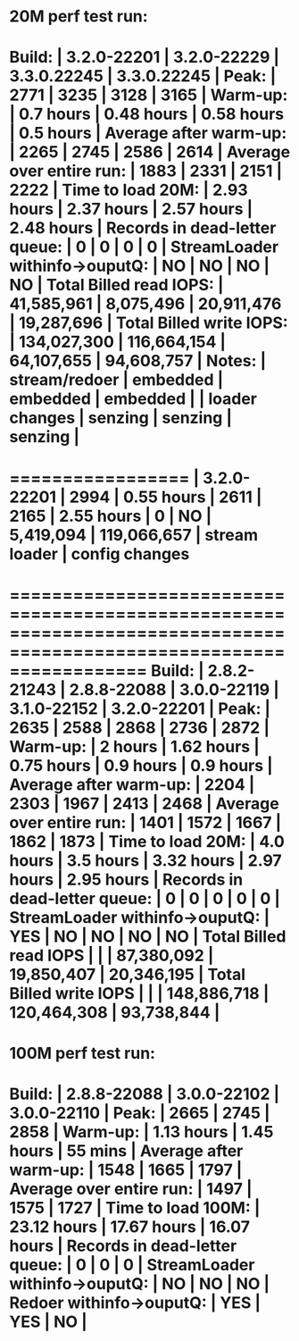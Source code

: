 

20M perf test run:
=====================================================================================================
Build:                          |  3.2.0-22201   |  3.2.0-22229   |  3.3.0.22245   |  3.3.0.22245   |
Peak:                           |  2771          |  3235          |  3128          |  3165          |
Warm-up:                        |     0.7  hours |     0.48 hours |     0.58 hours |     0.5  hours |
Average after warm-up:          |  2265          |  2745          |  2586          |  2614          |
Average over entire run:        |  1883          |  2331          |  2151          |  2222          |
Time to load 20M:               |     2.93 hours |     2.37 hours |     2.57 hours |     2.48 hours |
Records in dead-letter queue:   |     0          |     0          |     0          |     0          |
StreamLoader withinfo->ouputQ:  |    NO          |    NO          |    NO          |    NO          |
Total Billed read IOPS:         |   41,585,961   |    8,075,496   |   20,911,476   |   19,287,696   |
Total Billed write IOPS:        |  134,027,300   |  116,664,154   |   64,107,655   |   94,608,757   |
Notes:                          | stream/redoer  | embedded       | embedded       | embedded       |
                                | loader changes | senzing        | senzing        | senzing        |
=====================================================================================================

=================
|  3.2.0-22201
|  2994
|     0.55 hours
|  2611
|  2165
|     2.55 hours
|     0
|    NO
|    5,419,094
|  119,066,657
| stream loader
| config changes
=================

=====================================================================================================================
Build:                          |  2.8.2-21243  |  2.8.8-22088   |  3.0.0-22119   |  3.1.0-22152   |  3.2.0-22201   |
Peak:                           |  2635         |  2588          |  2868          |  2736          |  2872          |
Warm-up:                        |     2 hours   |     1.62 hours |     0.75 hours |     0.9  hours |     0.9  hours |
Average after warm-up:          |  2204         |  2303          |  1967          |  2413          |  2468          |
Average over entire run:        |  1401         |  1572          |  1667          |  1862          |  1873          |
Time to load 20M:               |     4.0 hours |     3.5 hours  |     3.32 hours |     2.97 hours |     2.95 hours |
Records in dead-letter queue:   |     0         |     0          |     0          |     0          |     0          |
StreamLoader withinfo->ouputQ:  |   YES         |    NO          |    NO          |    NO          |    NO          |
Total Billed read IOPS          |               |                |   87,380,092   |   19,850,407   |   20,346,195   |
Total Billed write IOPS         |               |                |  148,886,718   |  120,464,308   |   93,738,844   |
=====================================================================================================================



100M perf test run:
====================================================================================
Build:                          |  2.8.8-22088   |  3.0.0-22102   |  3.0.0-22110   |
Peak:                           |  2665          |  2745          |  2858          |
Warm-up:                        |     1.13 hours |     1.45 hours |    55 mins     |
Average after warm-up:          |  1548          |  1665          |  1797          |
Average over entire run:        |  1497          |  1575          |  1727          |
Time to load 100M:              |    23.12 hours |    17.67 hours |    16.07 hours |
Records in dead-letter queue:   |     0          |     0          |     0          |
StreamLoader withinfo->ouputQ:  |    NO          |    NO          |    NO          |
Redoer withinfo->ouputQ:        |   YES          |   YES          |    NO          |
====================================================================================

